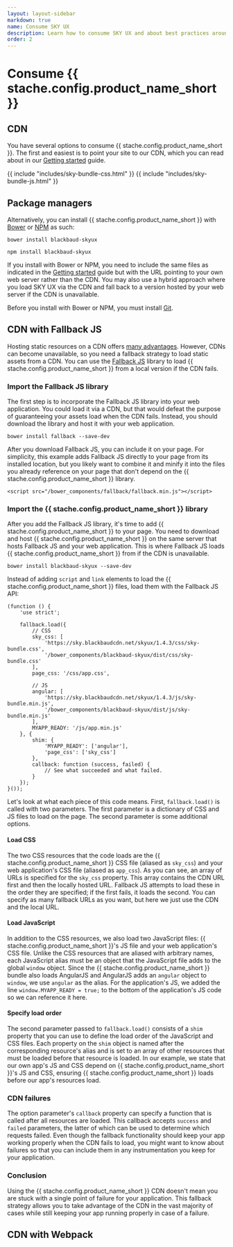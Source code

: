 ```yaml
---
layout: layout-sidebar
markdown: true
name: Consume SKY UX
description: Learn how to consume SKY UX and about best practices around our suggested build tools.
order: 2
---
```


# Consume {{ stache.config.product_name_short }}

## CDN

You have several options to consume {{ stache.config.product_name_short }}. The first and easiest is to point your site to our CDN, which you can read about in our [Getting started](../getting-started/start-a-project/#create-a-page) guide.

{{ include "includes/sky-bundle-css.html" }}
{{ include "includes/sky-bundle-js.html" }}

## Package managers

Alternatively, you can install {{ stache.config.product_name_short }} with [Bower](http://bower.io/search/?q=blackbaud-skyux) or [NPM](https://www.npmjs.com/package/blackbaud-skyux) as such:

`bower install blackbaud-skyux`

`npm install blackbaud-skyux`

If you install with Bower or NPM, you need to include the same files as indicated in the [Getting started](../getting-started/start-a-project/#create-a-page) guide but with the URL pointing to your own web server rather than the CDN. You may also use a hybrid approach where you load SKY UX via the CDN and fall back to a version hosted by your web server if the CDN is unavailable.

<bb-alert>Before you install with Bower or NPM, you must install <a href="https://git-scm.com/">Git</a>.</bb-alert>

## CDN with Fallback JS

Hosting static resources on a CDN offers [many advantages](http://www.sitepoint.com/7-reasons-to-use-a-cdn/). However, CDNs can become unavailable, so you need a fallback strategy to load static assets from a CDN. You can use the [Fallback JS](http://fallback.io/) library to load {{ stache.config.product_name_short }} from a local version if the CDN fails.

### Import the Fallback JS library

The first step is to incorporate the Fallback JS library into your web application. You could load it via a CDN, but that would defeat the purpose of guaranteeing your assets load when the CDN fails. Instead, you should download the library and host it with your web application.

`bower install fallback --save-dev`

After you download Fallback JS, you can include it on your page. For simplicity, this example adds Fallback JS directly to your page from its installed location, but you likely want to combine it and minify it into the files you already reference on your page that don't depend on the {{ stache.config.product_name_short }} library.

`<script src="/bower_components/fallback/fallback.min.js"></script>`

### Import the {{ stache.config.product_name_short }} library

After you add the Fallback JS library, it's time to add {{ stache.config.product_name_short }} to your page. You need to download and host {{ stache.config.product_name_short }} on the same server that hosts Fallback JS and your web application. This is where Fallback JS loads {{ stache.config.product_name_short }} from if the CDN is unavailable.

`bower install blackbaud-skyux --save-dev`

Instead of adding `script` and `link` elements to load the {{ stache.config.product_name_short }} files, load them with the Fallback JS API:

<pre><code class="language-javascript">(function () {
    'use strict';

    fallback.load({
        // CSS
        sky_css: [
            'https://sky.blackbaudcdn.net/skyux/1.4.3/css/sky-bundle.css',
            '/bower_components/blackbaud-skyux/dist/css/sky-bundle.css'
        ],
        page_css: '/css/app.css',

        // JS
        angular: [
            'https://sky.blackbaudcdn.net/skyux/1.4.3/js/sky-bundle.min.js',
            '/bower_components/blackbaud-skyux/dist/js/sky-bundle.min.js'
        ],
        MYAPP_READY: '/js/app.min.js'
    }, {
        shim: {
            'MYAPP_READY': ['angular'],
            'page_css': ['sky_css']
        },
        callback: function (success, failed) {
            // See what succeeded and what failed.
        }
    });
}());</code></pre>

Let's look at what each piece of this code means. First, `fallback.load()` is called with two parameters. The first parameter is a dictionary of CSS and JS files to load on the page. The second parameter is some additional options.

#### Load CSS

The two CSS resources that the code loads are the {{ stache.config.product_name_short }} CSS file (aliased as `sky_css`) and your web application's CSS file (aliased as `app_css`). As you can see, an array of URLs is specified for the `sky_css` property. This array contains the CDN URL first and then the locally hosted URL. Fallback JS attempts to load these in the order they are specified; if the first fails, it loads the second. You can specify as many fallback URLs as you want, but here we just use the CDN and the local URL.  

#### Load JavaScript

In addition to the CSS resources, we also load two JavaScript files: {{ stache.config.product_name_short }}'s JS file and your web application's CSS file. Unlike the CSS resources that are aliased with arbitrary names, each JavaScript alias must be an object that the JavaScript file adds to the global `window` object. Since the {{ stache.config.product_name_short }} bundle also loads AngularJS and AngularJS adds an `angular` object to `window`, we use `angular` as the alias. For the application's JS, we added the line `window.MYAPP_READY = true;` to the bottom of the application's JS code so we can reference it here.

#### Specify load order

The second parameter passed to `fallback.load()` consists of a `shim` property that you can use to define the load order of the JavaScript and CSS files. Each property on the `shim` object is named after the corresponding resource's alias and is set to an array of other resources that must be loaded before that resource is loaded. In our example, we state that our own app's JS and CSS depend on {{ stache.config.product_name_short }}'s JS and CSS, ensuring {{ stache.config.product_name_short }} loads before our app's resources load.

### CDN failures

The option parameter's `callback` property can specify a function that is called after all resources are loaded. This callback accepts `success` and `failed` parameters, the latter of which can be used to determine which requests failed. Even though the fallback functionality should keep your app working properly when the CDN fails to load, you might want to know about failures so that you can include them in any instrumentation you keep for your application.

### Conclusion

Using the {{ stache.config.product_name_short }} CDN doesn't mean you are stuck with a single point of failure for your application. This fallback strategy allows you to take advantage of the CDN in the vast majority of cases while still keeping your app running properly in case of a failure.

## CDN with Webpack
